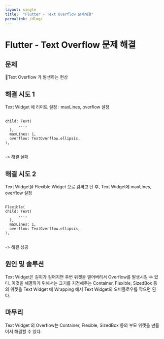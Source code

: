 ```yaml
---
layout: single
title:  "Flutter - Text Overflow 문제해결"
permalink: /dlog/
---
```

# Flutter - Text Overflow 문제 해결
 
## 문제
Text Overflow 가 발생하는 현상
 
## 해결 시도 1
 Text Widget 에 리미트 설정 : maxLines, overflow 설정
<pre>
    <code>
child: Text(
      ...,
  ),
  maxLines: 1,
  overflow: TextOverflow.ellipsis,
),
    </code>
</pre>

-> 해결 실패

## 해결 시도 2
Text Widget을 Flexible Widget 으로 감싸고 난 후, Text Widget에 maxLines, overflow 설정
<pre>
    <code>
Flexible(
child: Text(
      ...,
  ),
  maxLines: 1,
  overflow: TextOverflow.ellipsis,
),
    </code>
</pre>

-> 해결 성공

## 원인 및 솔루션
Text Widget은 길이가 길어지면 주변 위젯을 밀어버려서 Overflow를 발생시킬 수 있다.
이것을 해결하기 위해서는 크기를 지정해주는 Container, Flexible, SizedBox 등의 위젯을 Text Widget 에 Wrapping 해서 Text Widget의 오버플로우를 막으면 된다.

## 마무리
Text Widget 의 Overflow는 Container, Flexible, SizedBox 등의 부모 위젯을 만들어서 해결할 수 있다.


